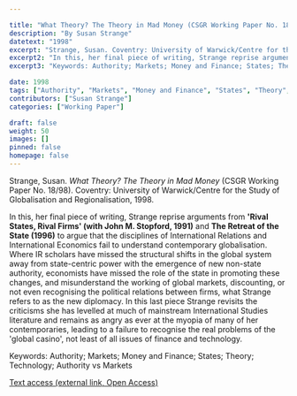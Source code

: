 ```yaml
---

title: "What Theory? The Theory in Mad Money (CSGR Working Paper No. 18/98)"
description: "By Susan Strange"
datetext: "1998"
excerpt: "Strange, Susan. Coventry: University of Warwick/Centre for the Study of Globalisation and Regionalisation, 1998."
excerpt2: "In this, her final piece of writing, Strange reprise arguments from Rival States, Rival Firms: Competition for world market shares (with John M. Stopford and John S. Henley, 1991)  and The Retreat of the State. The Diffusion of Power in the World Economy (1996) to argue that the disciplines of International Relations and International Economics fail to understand contemporary globalisation. Where IR scholars have missed the structural shifts in the global system away from state-centric power with the emergence of new non-state authority, economists have missed the role of the state in promoting these changes, and misunderstand the working of global markets, discounting, or not even recognising the political relations between firms, what Strange refers to as the new diplomacy. In this last piece Strange revisits the criticisms she has levelled at much of mainstream International Studies literature and remains as angry as ever at the myopia of many of her contemporaries, leading to a failure to recognise the real problems of the 'global casino', not least of all issues of finance and technology."
excerpt3: "Keywords: Authority; Markets; Money and Finance; States; Theory; Technology; Authority vs Markets"

date: 1998
tags: ["Authority", "Markets", "Money and Finance", "States", "Theory", "1990's"]
contributors: ["Susan Strange"]
categories: ["Working Paper"]

draft: false
weight: 50
images: []
pinned: false
homepage: false
---
```


Strange, Susan. *What Theory? The Theory in Mad Money* (CSGR Working Paper No. 18/98). Coventry: University of Warwick/Centre for the Study of Globalisation and Regionalisation, 1998.

In this, her final piece of writing, Strange reprise arguments from **'Rival States, Rival Firms' (with John M. Stopford, 1991)** and **The Retreat of the State (1996)** to argue that the disciplines of International Relations and International Economics fail to understand contemporary globalisation. Where IR scholars have missed the structural shifts in the global system away from state-centric power with the emergence of new non-state authority, economists have missed the role of the state in promoting these changes, and misunderstand the working of global markets, discounting, or not even recognising the political relations between firms, what Strange refers to as the new diplomacy. In this last piece Strange revisits the criticisms she has levelled at much of mainstream International Studies literature and remains as angry as ever at the myopia of many of her contemporaries, leading to a failure to recognise the real problems of the 'global casino', not least of all issues of finance and technology.

Keywords: Authority; Markets; Money and Finance; States; Theory; Technology; Authority vs Markets

[Text access (external link, Open Access)](https://wrap.warwick.ac.uk/2107/)
